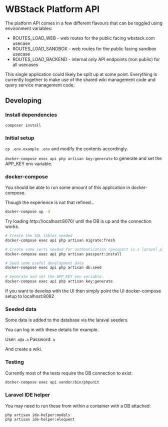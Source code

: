 # WBStack Platform API

The platform API comes in a few different flavours that can be toggled using environment variables:

- ROUTES_LOAD_WEB - web routes for the public facing wbstack.com usecase
- ROUTES_LOAD_SANDBOX - web routes for the public facing sandbox usecase
- ROUTES_LOAD_BACKEND - internal only API endpoints (non public) for all usecases

This single application could likely be split up at some point.
Everything is currently together to make use of the shared wiki management code
and query service management code.

## Developing

### Install dependencies

`composer install`

### Initial setup

`cp .env.example .env` and modify the contents accordingly.

`docker-compose exec api php artisan key:generate` to generate and set the APP_KEY env variable.

### docker-compose

You should be able to run some amount of this application in docker-compose.

Though the experience is not that refined...

```sh
docker-compose up -d
```

Try loading http://localhost:8070/ until the DB is up and the connection works.

```sh
# Create the SQL tables needed
docker-compose exec api php artisan migrate:fresh

# Create some certs needed for authentication (passport is a laravel plugin)
docker-compose exec api php artisan passport:install

# Seed some useful development data
docker-compose exec api php artisan db:seed

# Generate and set the APP_KEY env variable.
docker-compose exec api php artisan key:generate
```

If you want to develop with the UI then simply point the UI docker-compose setup to localhost:8082

### Seeded data

Some data is added to the database via the laraval seeders.

You can log in with these details for example.

User: `a@a.a`
Password: `a`

And create a wiki.

### Testing

Currently most of the tests require the DB connection to exist.

```sh
docker-compose exec api vendor/bin/phpunit
```

### Laravel IDE helper

You may need to run these from within a container with a DB attached:

```
php artisan ide-helper:models
php artisan ide-helper:eloquent
```
